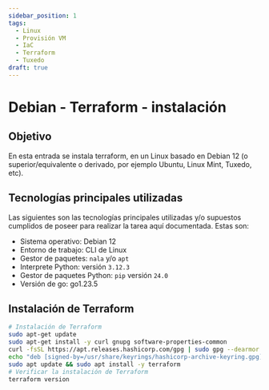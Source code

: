 ```yaml
---
sidebar_position: 1
tags:
  - Linux
  - Provisión VM
  - IaC
  - Terraform
  - Tuxedo
draft: true
---
```


# Debian - Terraform - instalación

## Objetivo

En esta entrada se instala terraform, en un Linux basado en Debian 12 (o superior/equivalente o derivado, por ejemplo Ubuntu, Linux Mint, Tuxedo, etc).

## Tecnologías principales utilizadas

Las siguientes son las tecnologías principales utilizadas y/o supuestos cumplidos de poseer para realizar la tarea aquí documentada. Estas son: 

- Sistema operativo: Debian 12
- Entorno de trabajo: CLI de Linux
- Gestor de paquetes: `nala` y/o `apt`
- Interprete Python: versión `3.12.3`
- Gestor de paquetes Python: `pip` versión `24.0`
- Versión de go: go1.23.5

## Instalación de Terraform

```bash
# Instalación de Terraform
sudo apt-get update
sudo apt-get install -y curl gnupg software-properties-common
curl -fsSL https://apt.releases.hashicorp.com/gpg | sudo gpg --dearmor -o /usr/share/keyrings/hashicorp-archive-keyring.gpg
echo "deb [signed-by=/usr/share/keyrings/hashicorp-archive-keyring.gpg] https://apt.releases.hashicorp.com $(lsb_release -cs) main" | sudo tee /etc/apt/sources.list.d/hashicorp.list
sudo apt update && sudo apt install -y terraform
# Verificar la instalación de Terraform
terraform version
```

